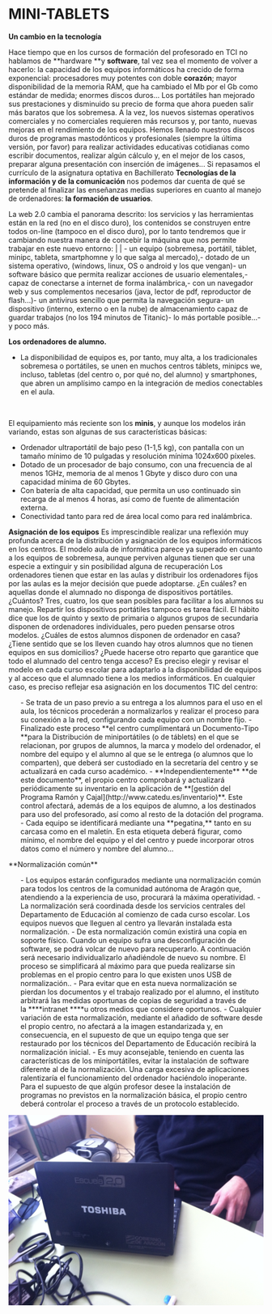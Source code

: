 
# MINI-TABLETS

**Un cambio en la tecnología**

Hace tiempo que en los cursos de formación del profesorado en TCI no hablamos de **hardware **y **software**, tal vez sea el momento de volver a hacerlo: la capacidad de los equipos informáticos ha crecido de forma exponencial: procesadores muy potentes con doble **corazón**; mayor disponibilidad de la memoria RAM, que ha cambiado el Mb por el Gb como estándar de medida; enormes discos duros... Los portátiles han mejorado sus prestaciones y disminuido su precio de forma que ahora pueden salir más baratos que los sobremesa. A la vez, los nuevos sistemas operativos comerciales y no comerciales requieren más recursos y, por tanto, nuevas mejoras en el rendimiento de los equipos. Hemos llenado nuestros discos duros de programas mastodónticos y profesionales (siempre la última versión, por favor) para realizar actividades educativas cotidianas como escribir documentos, realizar algún cálculo y, en el mejor de los casos, preparar alguna presentación con inserción de imágenes... Si repasamos el currículo de la asignatura optativa en Bachillerato **Tecnologías de la información y de la comunicación** nos podemos dar cuenta de qué se pretende al finalizar las enseñanzas medias superiores en cuanto al manejo de ordenadores: **la formación de usuarios**.

La web 2.0 cambia el panorama descrito: los servicios y las herramientas están en la red (no en el disco duro), los contenidos se construyen entre todos on-line (tampoco en el disco duro), por lo tanto tendremos que ir cambiando nuestra manera de concebir la máquina que nos permite trabajar en este nuevo entorno:
| | - un equipo (sobremesa, portátil, táblet, minipc, tableta, smartphomne y lo que salga al mercado),- dotado de un sistema operativo, (windows, linux, OS o android y los que vengan)- un software básico que permita realizar acciones de usuario elementales,- capaz de conectarse a internet de forma inalámbrica,- con un navegador web y sus complementos necesarios (java, lector de pdf, reproductor de flash...)- un antivirus sencillo que permita la navegación segura- un dispositivo (interno, externo o en la nube) de almacenamiento capaz de guardar trabajos (no los 194 minutos de Titanic)- lo más portable posible...- y poco más. 

**Los ordenadores de alumno.**

- La disponibilidad de equipos es, por tanto, muy alta, a los tradicionales sobremesa o portátiles, se unen en muchos centros táblets, minipcs we, incluso, tabletas (del centro o, por qué no, del alumno) y smartphones, que abren un amplísimo campo en la integración de medios conectables en el aula.

 

El equipamiento más reciente son los **minis**, y aunque los modelos irán variando, estas son algunas de sus características básicas:

- Ordenador ultraportátil de bajo peso (1-1,5 kg), con pantalla con un tamaño mínimo de 10 pulgadas y resolución mínima 1024x600 píxeles.
- Dotado de un procesador de bajo consumo, con una frecuencia de al menos 1GHz, memoria de al menos 1 Gbyte y disco duro con una capacidad mínima de 60 Gbytes.
- Con batería de alta capacidad, que permita un uso continuado sin recarga de al menos 4 horas, así como de fuente de alimentación externa.
- Conectividad tanto para red de área local como para red inalámbrica.

> 
**Asignación de los equipos**
Es imprescindible realizar una reflexión muy profunda acerca de la distribución y asignación de los equipos informáticos en los centros. El modelo aula de informática parece ya superado en cuanto a los equipos de sobremesa, aunque perviven algunas tienen que ser una especie a extinguir y sin posibilidad alguna de recuperación Los ordenadores tienen que estar en las aulas y distribuir los ordenadores fijos por las aulas es la mejor decisión que puede adoptarse. ¿En cuáles? en aquellas donde el alumnado no disponga de dispositivos portátiles. ¿Cuántos? Tres, cuatro, los que sean posibles para facilitar a los alumnos su manejo.
Repartir los dispositivos portátiles tampoco es tarea fácil. El hábito dice que los de quinto y sexto de primaria o algunos grupos de secundaria disponen de ordenadores individuales, pero pueden pensarse otros modelos. ¿Cuáles de estos alumnos disponen de ordenador en casa? ¿Tiene sentido que se los lleven cuando hay otros alumnos que no tienen equipos en sus domicilios? ¿Puede hacerse otro reparto que garantice que todo el alumnado del centro tenga acceso?
Es preciso elegir y revisar el modelo en cada curso escolar para adaptarlo a la disponibilidad de equipos y al acceso que el alumnado tiene a los medios informáticos. En cualquier caso, es preciso reflejar esa asignación en los documentos TIC del centro:
<ul>
- Se trata de un paso previo a su entrega a los alumnos para el uso en el aula, los técnicos procederán a normalizarlos y realizar el proceso para su conexión a la red, configurando cada equipo con un nombre fijo.
- Finalizado este proceso **el centro cumplimentará un Documento-Tipo **para la Distribución de miniportátiles (o de táblets) en el que se relacionan, por grupos de alumnos, la marca y modelo del ordenador, el nombre del equipo y el alumno al que se le entrega (o alumnos que lo comparten), que deberá ser custodiado en la secretaría del centro y se actualizará en cada curso académico.
- **Independientemente** **de este documento**, el propio centro comprobará y actualizará periódicamente su inventario en la aplicación de **[gestión del Programa Ramón y Cajal](http://www.catedu.es/inventario)**. Este control afectará, además de a los equipos de alumno, a los destinados para uso del profesorado, así como al resto de la dotación del programa.
- Cada equipo se identificará mediante una **pegatina,** tanto en su carcasa como en el maletín. En esta etiqueta deberá figurar, como mínimo, el nombre del equipo y el del centro y puede incorporar otros datos como el número y nombre del alumno...
</ul>
**Normalización común**

> 
<ul>
- Los equipos estarán configurados mediante una normalización común para todos los centros de la comunidad autónoma de Aragón que, atendiendo a la experiencia de uso, procurará la máxima operatividad.
- La normalización será coordinada desde los servicios centrales del Departamento de Educación al comienzo de cada curso escolar. Los equipos nuevos que lleguen al centro ya llevarán instalada esta normalización.
- De esta normalización común existirá una copia en soporte físico. Cuando un equipo sufra una desconfiguración de software, se podrá volcar de nuevo para recuperarlo. A continuación será necesario individualizarlo añadiéndole de nuevo su nombre. El proceso se simplificará al máximo para que pueda realizarse sin problemas en el propio centro para lo que existen unos USB de normalización..
- Para evitar que en esta nueva normalización se pierdan los documentos y el trabajo realizado por el alumno, el instituto arbitrará las medidas oportunas de copias de seguridad a través de la ****intranet ****u otros medios que considere oportunos.
- Cualquier variación de esta normalización, mediante el añadido de software desde el propio centro, no afectará a la imagen estandarizada y, en consecuencia, en el supuesto de que un equipo tenga que ser restaurado por los técnicos del Departamento de Educación recibirá la normalización inicial.
- Es muy aconsejable, teniendo en cuenta las características de los miniportátiles, evitar la instalación de software diferente al de la normalización. Una carga excesiva de aplicaciones ralentizaría el funcionamiento del ordenador haciéndolo inoperante. Para el supuesto de que algún profesor desee la instalación de programas no previstos en la normalización básica, el propio centro deberá controlar el proceso a través de un protocolo establecido.
</ul>


![](img/la_foto_20.JPG)

